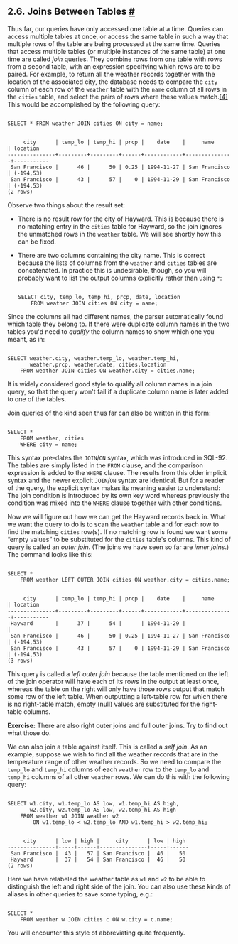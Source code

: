 ## 2.6. Joins Between Tables [#](#TUTORIAL-JOIN)

Thus far, our queries have only accessed one table at a time. Queries can access multiple tables at once, or access the same table in such a way that multiple rows of the table are being processed at the same time. Queries that access multiple tables (or multiple instances of the same table) at one time are called *join* queries. They combine rows from one table with rows from a second table, with an expression specifying which rows are to be paired. For example, to return all the weather records together with the location of the associated city, the database needs to compare the `city` column of each row of the `weather` table with the `name` column of all rows in the `cities` table, and select the pairs of rows where these values match.[\[4\]](#ftn.id-1.4.4.7.3.6) This would be accomplished by the following query:

```

SELECT * FROM weather JOIN cities ON city = name;
```

```

     city      | temp_lo | temp_hi | prcp |    date    |     name      | location
---------------+---------+---------+------+------------+---------------+-----------
 San Francisco |      46 |      50 | 0.25 | 1994-11-27 | San Francisco | (-194,53)
 San Francisco |      43 |      57 |    0 | 1994-11-29 | San Francisco | (-194,53)
(2 rows)
```

Observe two things about the result set:

* There is no result row for the city of Hayward. This is because there is no matching entry in the `cities` table for Hayward, so the join ignores the unmatched rows in the `weather` table. We will see shortly how this can be fixed.

* There are two columns containing the city name. This is correct because the lists of columns from the `weather` and `cities` tables are concatenated. In practice this is undesirable, though, so you will probably want to list the output columns explicitly rather than using `*`:

    ```

    SELECT city, temp_lo, temp_hi, prcp, date, location
        FROM weather JOIN cities ON city = name;
    ```

Since the columns all had different names, the parser automatically found which table they belong to. If there were duplicate column names in the two tables you'd need to *qualify* the column names to show which one you meant, as in:

```

SELECT weather.city, weather.temp_lo, weather.temp_hi,
       weather.prcp, weather.date, cities.location
    FROM weather JOIN cities ON weather.city = cities.name;
```

It is widely considered good style to qualify all column names in a join query, so that the query won't fail if a duplicate column name is later added to one of the tables.

Join queries of the kind seen thus far can also be written in this form:

```

SELECT *
    FROM weather, cities
    WHERE city = name;
```

This syntax pre-dates the `JOIN`/`ON` syntax, which was introduced in SQL-92. The tables are simply listed in the `FROM` clause, and the comparison expression is added to the `WHERE` clause. The results from this older implicit syntax and the newer explicit `JOIN`/`ON` syntax are identical. But for a reader of the query, the explicit syntax makes its meaning easier to understand: The join condition is introduced by its own key word whereas previously the condition was mixed into the `WHERE` clause together with other conditions.

Now we will figure out how we can get the Hayward records back in. What we want the query to do is to scan the `weather` table and for each row to find the matching `cities` row(s). If no matching row is found we want some “empty values” to be substituted for the `cities` table's columns. This kind of query is called an *outer join*. (The joins we have seen so far are *inner joins*.) The command looks like this:

```

SELECT *
    FROM weather LEFT OUTER JOIN cities ON weather.city = cities.name;
```

```

     city      | temp_lo | temp_hi | prcp |    date    |     name      | location
---------------+---------+---------+------+------------+---------------+-----------
 Hayward       |      37 |      54 |      | 1994-11-29 |               |
 San Francisco |      46 |      50 | 0.25 | 1994-11-27 | San Francisco | (-194,53)
 San Francisco |      43 |      57 |    0 | 1994-11-29 | San Francisco | (-194,53)
(3 rows)
```

This query is called a *left outer join* because the table mentioned on the left of the join operator will have each of its rows in the output at least once, whereas the table on the right will only have those rows output that match some row of the left table. When outputting a left-table row for which there is no right-table match, empty (null) values are substituted for the right-table columns.

**Exercise:** There are also right outer joins and full outer joins. Try to find out what those do.

We can also join a table against itself. This is called a *self join*. As an example, suppose we wish to find all the weather records that are in the temperature range of other weather records. So we need to compare the `temp_lo` and `temp_hi` columns of each `weather` row to the `temp_lo` and `temp_hi` columns of all other `weather` rows. We can do this with the following query:

```

SELECT w1.city, w1.temp_lo AS low, w1.temp_hi AS high,
       w2.city, w2.temp_lo AS low, w2.temp_hi AS high
    FROM weather w1 JOIN weather w2
        ON w1.temp_lo < w2.temp_lo AND w1.temp_hi > w2.temp_hi;
```

```

     city      | low | high |     city      | low | high
---------------+-----+------+---------------+-----+------
 San Francisco |  43 |   57 | San Francisco |  46 |   50
 Hayward       |  37 |   54 | San Francisco |  46 |   50
(2 rows)
```

Here we have relabeled the weather table as `w1` and `w2` to be able to distinguish the left and right side of the join. You can also use these kinds of aliases in other queries to save some typing, e.g.:

```

SELECT *
    FROM weather w JOIN cities c ON w.city = c.name;
```

You will encounter this style of abbreviating quite frequently.